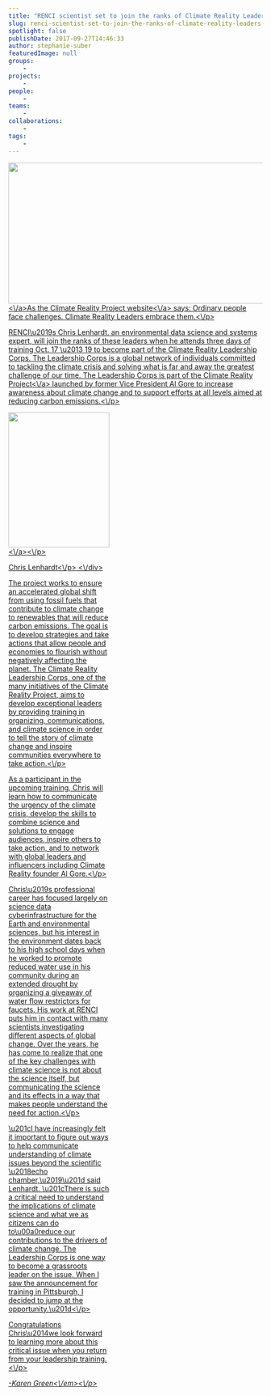 ```yaml
---
title: "RENCI scientist set to join the ranks of Climate Reality Leaders"
slug: renci-scientist-set-to-join-the-ranks-of-climate-reality-leaders
spotlight: false
publishDate: 2017-09-27T14:46:33
author: stephanie-suber
featuredImage: null
groups:
    - 
projects:
    - 
people:
    - 
teams: 
    - 
collaborations:
    - 
tags:
    - 
---
```

<p><a href="http:\/\/renci.org\/wp-content\/uploads\/2017\/09\/Screen-Shot-2017-09-27-at-2.42.38-PM.png"  rel="lightbox[roadtrip]"><img class="aligncenter size-large wp-image-16718" src="http:\/\/renci.org\/wp-content\/uploads\/2017\/09\/Screen-Shot-2017-09-27-at-2.42.38-PM-1024x447.png" alt="" width="640" height="279" srcset="https:\/\/renci.org\/wp-content\/uploads\/2017\/09\/Screen-Shot-2017-09-27-at-2.42.38-PM-1024x447.png 1024w, https:\/\/renci.org\/wp-content\/uploads\/2017\/09\/Screen-Shot-2017-09-27-at-2.42.38-PM-300x131.png 300w, https:\/\/renci.org\/wp-content\/uploads\/2017\/09\/Screen-Shot-2017-09-27-at-2.42.38-PM-768x335.png 768w, https:\/\/renci.org\/wp-content\/uploads\/2017\/09\/Screen-Shot-2017-09-27-at-2.42.38-PM-640x279.png 640w, https:\/\/renci.org\/wp-content\/uploads\/2017\/09\/Screen-Shot-2017-09-27-at-2.42.38-PM.png 1403w" sizes="(max-width: 640px) 100vw, 640px" \/><\/a>As the <a href="https:\/\/www.climaterealityproject.org\/leadership-corps">Climate Reality Project website<\/a> says: Ordinary people face challenges. Climate Reality Leaders embrace them.<\/p>
<p>RENCI\u2019s Chris Lenhardt, an environmental data science and systems expert, will join the ranks of these leaders when he attends three days of training Oct. 17 \u2013 19 to become part of the Climate Reality Leadership Corps. The Leadership Corps is a global network of individuals committed to tackling the climate crisis and solving what is far and away the greatest challenge of our time. The Leadership Corps is part of <a href="https:\/\/www.climaterealityproject.org\/">the Climate Reality Project<\/a> launched by former Vice President Al Gore to increase awareness about climate change and to support efforts at all levels aimed at reducing carbon emissions.<!--more--><\/p>
<div id="attachment_16719" class="wp-caption alignleft" style="width: 200px"><a href="http:\/\/renci.org\/wp-content\/uploads\/2017\/09\/ChrisLenhardt-copy-2.png"  rel="lightbox[roadtrip]"><img class="wp-image-16719" src="http:\/\/renci.org\/wp-content\/uploads\/2017\/09\/ChrisLenhardt-copy-2-225x300.png" alt="" width="200" height="267" srcset="https:\/\/renci.org\/wp-content\/uploads\/2017\/09\/ChrisLenhardt-copy-2-225x300.png 225w, https:\/\/renci.org\/wp-content\/uploads\/2017\/09\/ChrisLenhardt-copy-2.png 400w" sizes="(max-width: 200px) 100vw, 200px" \/><\/a><\/p>
<p class="wp-caption-text">Chris Lenhardt<\/p>
<\/div>
<p>The project works to ensure an accelerated global shift from using fossil fuels that contribute to climate change to renewables that will reduce carbon emissions. The goal is to develop strategies and take actions that allow people and economies to flourish without negatively affecting the planet. The Climate Reality Leadership Corps, one of the many initiatives of the Climate Reality Project, aims to develop exceptional leaders by providing training in organizing, communications, and climate science in order to tell the story of climate change and inspire communities everywhere to take action.<\/p>
<p>As a participant in the upcoming training, Chris will learn how to communicate the urgency of the climate crisis, develop the skills to combine science and solutions to engage audiences, inspire others to take action, and to network with global leaders and influencers including Climate Reality founder Al Gore.<\/p>
<p>Chris\u2019s professional career has focused largely on science data cyberinfrastructure for the Earth and environmental sciences, but his interest in the environment dates back to his high school days when he worked to promote reduced water use in his community during an extended drought by organizing a giveaway of water flow restrictors for faucets. His work at RENCI puts him in contact with many scientists investigating different aspects of global change. Over the years, he has come to realize that one of the key challenges with climate science is not about the science itself, but communicating the science and its effects in a way that makes people understand the need for action.<\/p>
<p>\u201cI have increasingly felt it important to figure out ways to help communicate understanding of climate issues beyond the scientific \u2018echo chamber,\u2019\u201d said Lenhardt. \u201cThere is such a critical need to understand the implications of climate science and what we as citizens can do to\u00a0reduce our contributions to the drivers of climate change. The Leadership Corps is one way to become a grassroots leader on the issue. When I saw the announcement for training in Pittsburgh, I decided to jump at the opportunity.\u201d<\/p>
<p>Congratulations Chris\u2014we look forward to learning more about this critical issue when you return from your leadership training.<\/p>
<p><em>-Karen Green<\/em><\/p>
<!-- AddThis Advanced Settings generic via filter on the_content --><!-- AddThis Share Buttons generic via filter on the_content -->
